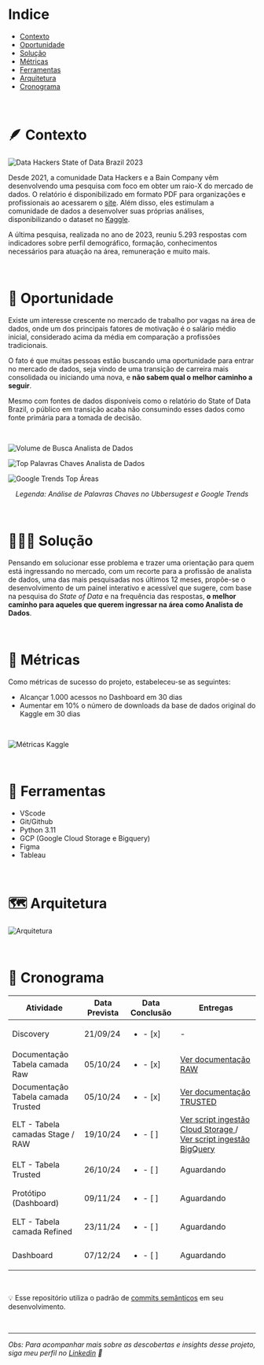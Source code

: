 # Indice



- [Contexto](#-contexto)
- [Oportunidade](#-oportunidade)
- [Solução](#-solucao)
- [Métricas](#-metricas)
- [Ferramentas](#-ferramentas)
- [Arquitetura](#-arquitetura)
- [Cronograma](#-cronograma)

<br>

# 🪶 Contexto

![Data Hackers State of Data Brazil 2023](state_of_data_brazil_2023/images/banner2.png)

Desde 2021, a comunidade Data Hackers e a Bain Company vêm desenvolvendo uma pesquisa com foco em obter um raio-X do mercado de dados. O relatório é disponibilizado em formato PDF para organizações e profissionais ao acessarem o [site](https://stateofdata.datahackers.com.br/). Além disso, eles estimulam a comunidade de dados a desenvolver suas próprias análises, disponibilizando o dataset no [Kaggle](https://www.kaggle.com/datasets/datahackers/state-of-data-brazil-2023/data).

A última pesquisa, realizada no ano de 2023, reuniu 5.293 respostas com indicadores sobre perfil demográfico, formação, conhecimentos necessários para atuação na área, remuneração e muito mais.

<br>

# 🔎 Oportunidade
Existe um interesse crescente no mercado de trabalho por vagas na área de dados, onde um dos principais fatores de motivação é o salário médio inicial, considerado acima da média em comparação a profissões tradicionais.

O fato é que muitas pessoas estão buscando uma oportunidade para entrar no mercado de dados, seja vindo de uma transição de carreira mais consolidada ou iniciando uma nova, e **não sabem qual o melhor caminho a seguir**.

Mesmo com fontes de dados disponíveis como o relatório do State of Data Brazil, o público em transição acaba não consumindo esses dados como fonte primária para a tomada de decisão.

<br>

![Volume de Busca Analista de Dados](state_of_data_brazil_2023/images/volume_buscas_analista.png)

![Top Palavras Chaves Analista de Dados](state_of_data_brazil_2023/images/keywords_analista_de_dados.png)

![Google Trends Top Áreas](state_of_data_brazil_2023/images/google_trends.png)


*<center> Legenda: Análise de Palavras Chaves no Ubbersugest e Google Trends </center>*

<br>

# 👨🏾‍💻 Solução
Pensando em solucionar esse problema e trazer uma orientação para quem está ingressando no mercado, com um recorte para a profissão de analista de dados, uma das mais pesquisadas nos últimos 12 meses, propõe-se o desenvolvimento de um painel interativo e acessível que sugere, com base na pesquisa do *State of Data* e na frequência das respostas, **o melhor caminho para aqueles que querem ingressar na área como Analista de Dados**.



<br>

# 🔑 Métricas
Como métricas de sucesso do projeto, estabeleceu-se as seguintes:

- Alcançar 1.000 acessos no Dashboard em 30 dias
- Aumentar em 10% o número de downloads da base de dados original do Kaggle em 30 dias

<br>

![Métricas Kaggle](state_of_data_brazil_2023/images/metricas_kaggle.png)

<br>



# 🔨 Ferramentas 

- VScode
- Git/Github
- Python 3.11
- GCP (Google Cloud Storage e Bigquery)
- Figma
- Tableau

<br>

# 🗺️ Arquitetura 

![Arquitetura](state_of_data_brazil_2023/images/arquitetura.excalidraw.png)

<br>

# 📅 Cronograma 


| Atividade               |Data Prevista | Data Conclusão | Entregas |
|-------------------------|--------------|-------------|-------------|
| Discovery     | 21/09/24       | <ul><li>- [x] </li>      | - |
| Documentação Tabela camada Raw           | 05/10/24       | <ul><li>- [x] </li>    | [ Ver documentação RAW](https://github.com/FranciniSantana/state_of_data_brazil_23/blob/main/state_of_data_brazil_2023/docs/raw_tb_state_of_data_2023.md)
| Documentação Tabela camada Trusted           | 05/10/24       | <ul><li>- [x] </li>    | [Ver documentação TRUSTED](https://github.com/FranciniSantana/state_of_data_brazil_23/blob/main/state_of_data_brazil_2023/docs/trusted_tb_state_of_data_2023.md)
| ELT - Tabela camadas Stage / RAW   | 19/10/24   | <ul><li>- [ ] </li> | [Ver script ingestão Cloud Storage ](https://github.com/FranciniSantana/state_of_data_brazil_23/blob/main/state_of_data_brazil_2023/ingestion/to_storage.py) / [Ver script ingestão BigQuery ](https://github.com/FranciniSantana/state_of_data_brazil_23/blob/main/state_of_data_brazil_2023/ingestion/to_bq_raw.py)
| ELT - Tabela Trusted    | 26/10/24   | <ul><li>- [ ] </li> | Aguardando
| Protótipo (Dashboard)  | 09/11/24       | <ul><li>- [ ] </li>      |Aguardando
| ELT - Tabela camada Refined    | 23/11/24   | <ul><li>- [ ] </li> |Aguardando
| Dashboard               | 07/12/24       | <ul><li>- [ ] </li>     |Aguardando

<br>

💡 Esse repositório utiliza o padrão de [commits semânticos](https://github.com/iuricode/padroes-de-commits) em seu desenvolvimento.

<br>

___
<em> Obs: Para acompanhar mais sobre as descobertas e insights desse projeto, siga meu perfil no [Linkedin](https://www.linkedin.com/in/francinisantana/) 💛 <em>

